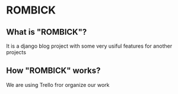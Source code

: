 # ROMBICK

## What is "ROMBICK"?

It is a django blog project with some very usiful features for another projects

## How "ROMBICK" works?

We are using Trello fror organize our work
